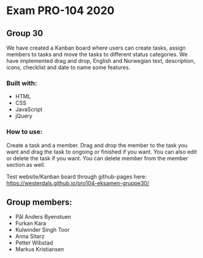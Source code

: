# Exam  PRO-104 2020
## Group 30

We have created a Kanban board where users can create tasks, assign members to tasks and move the tasks to different status categories. We have implemented drag and drop, English and Norwegian text, description, icons, checklist and date to name some features.

### Built with:
* HTML
* CSS
* JavaScript
* jQuery

### How to use:
Create a task and a member. Drag and drop the member to the task you want and drag the task to ongoing or finished if you want. You can also edit or delete the task if you want. You can delete member from the member section as well.


Test website/Kanban board through github-pages here: https://westerdals.github.io/pro104-eksamen-gruppe30/

## Group members:
* Pål Anders Byenstuen
* Furkan Kara
* Kulwinder Singh Toor
* Anna Sitarz
* Petter Wibstad
* Markus Kristiansen
